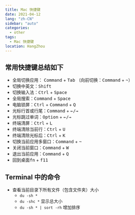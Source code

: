 ```yaml
---
title: Mac 快捷键
date: 2021-04-12
lang: "zh-CN"
sidebar: "auto"
categories:
  - other
tags:
  - Mac 快捷键
location: HangZhou
---
```


## 常用快捷键总结如下

- 全局切换应用： <kbd>Command</kbd> + <kbd>Tab</kbd> （向前切换：<kbd>Command</kbd> + <kbd>~</kbd>）
- 切换中英文：<kbd>Shift</kbd>
- 切换输入法：<kbd>Ctrl</kbd> + <kbd>Space</kbd>
- 全局搜索：<kbd>Command</kbd> + <kbd>Space</kbd>
- 电脑锁屏：<kbd>Ctrl</kbd> + <kbd>Command</kbd> + <kbd>Q</kbd>
- 光标行首或行尾：<kbd>Command</kbd> + <kbd>←/→</kbd>
- 光标跳过单词：<kbd>Option</kbd> + <kbd>←/→</kbd>
- 终端清屏：<kbd>Ctrl</kbd> + <kbd>L</kbd>
- 终端清除当前行：<kbd>Ctrl</kbd> + <kbd>U</kbd>
- 终端清除光标后：<kbd>Ctrl</kbd> + <kbd>K</kbd>
- 切换当前应用多窗口：<kbd>Command</kbd> + <kbd>~</kbd>
- 关闭当前窗口：<kbd>Command</kbd> + <kbd>W</kbd>
- 退出当前应用：<kbd>Command</kbd> + <kbd>Q</kbd>
- 回到桌面<kbd>fn</kbd> + <kbd>f11</kbd>

## Terminal 中的命令

- 查看当前目录下所有文件（包含文件夹）大小
  - `du -sh *`
  - `du -shc *` 显示总大小
  - `du -sh * | sort -rh` 增加排序
